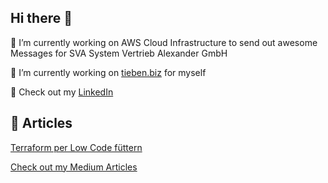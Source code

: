 ## Hi there 👋

🔭 I’m currently working on AWS Cloud Infrastructure to send out awesome Messages for SVA System Vertrieb Alexander GmbH

🌱 I’m currently working on [tieben.biz](https://ftieben.medium.com) for myself

:speech_balloon: Check out my [LinkedIn](https://www.linkedin.com/in/florian-tieben-396988115/)



## :newspaper:	 Articles 
[Terraform per Low Code füttern ](https://www.heise.de/select/ix/2022/10/2215310233256391304)

[Check out my Medium Articles](https://medium.com/@ftieben)
